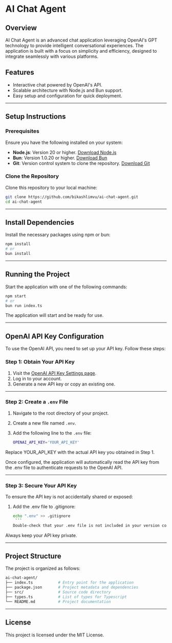 # AI Chat Agent

## Overview

AI Chat Agent is an advanced chat application leveraging OpenAI's GPT technology to provide intelligent conversational experiences. The application is built with a focus on simplicity and efficiency, designed to integrate seamlessly with various platforms.

## Features

- Interactive chat powered by OpenAI's API.
- Scalable architecture with Node.js and Bun support.
- Easy setup and configuration for quick deployment.

---

## Setup Instructions

### Prerequisites

Ensure you have the following installed on your system:

- **Node.js**: Version 20 or higher. [Download Node.js](https://nodejs.org/)
- **Bun**: Version 1.0.20 or higher. [Download Bun](https://bun.sh/)
- **Git**: Version control system to clone the repository. [Download Git](https://git-scm.com/)

### Clone the Repository

Clone this repository to your local machine:

```bash
git clone https://github.com/bikashlimvu/ai-chat-agent.git
cd ai-chat-agent
```

---

## Install Dependencies

Install the necessary packages using npm or bun:

```bash
npm install
# or
bun install
```

---

## Running the Project

Start the application with one of the following commands:

```bash
npm start
# or
bun run index.ts
```

The application will start and be ready for use.

---

## OpenAI API Key Configuration

To use the OpenAI API, you need to set up your API key. Follow these steps:

### Step 1: Obtain Your API Key

1. Visit the [OpenAI API Key Settings page](https://platform.openai.com/settings/organization/api-keys).
2. Log in to your account.
3. Generate a new API key or copy an existing one.

---

### Step 2: Create a `.env` File

1. Navigate to the root directory of your project.
2. Create a new file named `.env`.
3. Add the following line to the `.env` file:

   ```bash
   OPENAI_API_KEY='YOUR_API_KEY'
   ```

Replace YOUR_API_KEY with the actual API key you obtained in Step 1.

Once configured, the application will automatically read the API key from the .env file to authenticate requests to the OpenAI API.

---

### Step 3: Secure Your API Key

To ensure the API key is not accidentally shared or exposed:

1. Add the .env file to .gitignore:

   ````bash
   echo ".env" >> .gitignore
    ```
   Double-check that your .env file is not included in your version control system.
   ````

Always keep your API key private.

---

## Project Structure

The project is organized as follows:

```bash
ai-chat-agent/
├── index.ts           # Entry point for the application
├── package.json       # Project metadata and dependencies
├── src/               # Source code directory
├── types.ts           # List of types for Typescript
└── README.md          # Project documentation
```

---

## License

This project is licensed under the MIT License.
